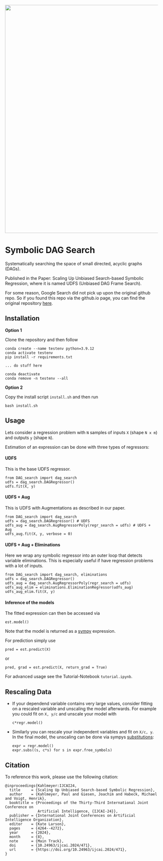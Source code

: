 <p align="center">
<img src="images/logo.png" width=750/>
</p>

# Symbolic DAG Search
Systematically searching the space of small directed, acyclic graphs (DAGs).

Published in the Paper: Scaling Up Unbiased Search-based Symbolic Regression, where it is named UDFS (Unbiased DAG Frame Search).

For some reason, Google Search did not pick up upon the original github repo. So if you found this repo via the github.io page, you can find the original repository [here](https://github.com/kahlmeyer94/DAG_search).

## Installation
**Option 1**

Clone the repository and then follow
```
conda create --name testenv python=3.9.12
conda activate testenv
pip install -r requirements.txt

... do stuff here

conda deactivate
conda remove -n testenv --all
```

**Option 2**

Copy the install script `install.sh` and then run
```
bash install.sh
```

## Usage

Lets consider a regression problem with `N` samples of inputs `X` (shape `N x m`) and outputs `y` (shape `N`). 

Estimation of an expression can be done with three types of regressors:

#### UDFS
This is the base UDFS regressor.

```
from DAG_search import dag_search
udfs = dag_search.DAGRegressor()
udfs.fit(X, y)
```

#### UDFS + Aug
This is UDFS with Augmentations as described in our paper.

```
from DAG_search import dag_search
udfs = dag_search.DAGRegressor() # UDFS
udfs_aug = dag_search.AugRegressorPoly(regr_search = udfs) # UDFS + Aug
udfs_aug.fit(X, y, verbose = 0)
```

#### UDFS + Aug + Eliminations
Here we wrap any symbolic regressor into an outer loop that detects variable eliminations.
This is especially useful if have regression problems with a lot of inputs.

```
from DAG_search import dag_search, eliminations
udfs = dag_search.DAGRegressor()
udfs_aug = dag_search.AugRegressorPoly(regr_search = udfs)
udfs_aug_elim = eliminations.EliminationRegressor(udfs_aug)
udfs_aug_elim.fit(X, y)
```

#### Inference of the models

The fitted expression can then be accessed via
```
est.model()
```
Note that the model is returned as a [sympy](https://www.sympy.org/en/index.html) expression.

For prediction simply use 
```
pred = est.predict(X)
```
or 
```
pred, grad = est.predict(X, return_grad = True)
```


For advanced usage see the Tutorial-Notebook `tutorial.ipynb`.

## Rescaling Data
- If your dependend variable contains very large values, consider fitting on a rescaled variable and unscaling the model afterwards.
For example you could fit on `X, y/c` and unscale your model with 
  ```
  c*regr.model()
  ```
- Similarly you can rescale your independent variables and fit on `X/c, y`. In the final model, the unscaling can be done via sympys [substitutions](https://docs.sympy.org/latest/tutorials/intro-tutorial/basic_operations.html#substitution):
  ```
  expr = regr.model()
  expr.subs((s, c*s) for s in expr.free_symbols)
  ```

## Citation
To reference this work, please use the following citation:
```
@inproceedings{Kahlmeyer:IJCAI24,
  title     = {Scaling Up Unbiased Search-based Symbolic Regression},
  author    = {Kahlmeyer, Paul and Giesen, Joachim and Habeck, Michael and Voigt, Henrik},
  booktitle = {Proceedings of the Thirty-Third International Joint Conference on
               Artificial Intelligence, {IJCAI-24}},
  publisher = {International Joint Conferences on Artificial Intelligence Organization},
  editor    = {Kate Larson},
  pages     = {4264--4272},
  year      = {2024},
  month     = {8},
  note      = {Main Track},
  doi       = {10.24963/ijcai.2024/471},
  url       = {https://doi.org/10.24963/ijcai.2024/471},
}
```
